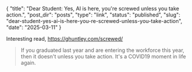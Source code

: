 {
  "title": "Dear Student: Yes, AI is here, you're screwed unless you take action.",
  "post_dir": "posts",
  "type": "link",
  "status": "published",
  "slug": "dear-student-yes-ai-is-here-you-re-screwed-unless-you-take-action",
  "date": "2025-03-11"
}

Interesting read,
https://ghuntley.com/screwed/

> If you graduated last year and are entering the workforce this year, then it doesn't unless you take action. It's a COVID19 moment in life again.